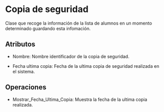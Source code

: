 # Copia de seguridad

Clase que recoge la información de la lista de alumnos en un momento determinado guardando esta infomación.

## Atributos

* Nombre: Nombre identificador de la copia de seguridad.

* Fecha ultima copia: Fecha de la ultima copia de seguridad realizada en el sistema.

## Operaciones

* Mostrar_Fecha_Ultima_Copia: Muestra la fecha de la ultima copia realizada.
